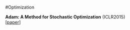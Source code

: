 #Optimization

**Adam: A Method for Stochastic Optimization** (ICLR2015)  
[[paper](http://arxiv.org/abs/1412.6980)]  



